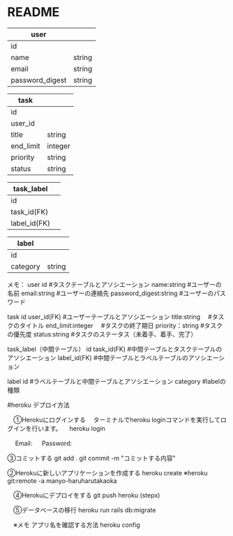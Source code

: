 # README

|user||
| ---- | ---- |
|id||
|name|string|
|email|string|
password_digest|string|

|task||
| ---- | ---- |
|id||
|user_id||
|title|string|
|end_limit|integer|
|priority|string|
|status|string|


|task_label||
| ---- | ---- |
|id||
|task_id(FK)||
|label_id(FK)||

|label||
| ---- | ---- |
|id||
|category|string|


メモ：
user
  id                    #タスクテーブルとアソシエーション
    name:string         #ユーザーの名前
    email:string        #ユーザーの連絡先
    password_digest:string  #ユーザーのパスワード


task
  id
  user_id(FK)           #ユーザーテーブルとアソシエーション
    title:string　      #タスクのタイトル
    end_limit:integer　 #タスクの終了期日
    priority：string    #タスクの優先度
    status:string       #タスクのステータス（未着手、着手、完了）

task_label（中間テーブル）
  id
  task_id(FK)           #中間テーブルとタスクテーブルのアソシエーション
  label_id(FK)           #中間テーブルとラベルテーブルのアソシエーション

label
  id                    #ラベルテーブルと中間テーブルとアソシエーション
  category              #labelの種類
  

  #heroku デプロイ方法

　①Herokuにログインする
　ターミナルでheroku loginコマンドを実行してログインを行います。
　heroku login

　 Email: 
　 Password:

  ③コミットする
  git add .
  git commit -m "コミットする内容"

  ②Herokuに新しいアプリケーションを作成する
  heroku create
  ※heroku git:remote -a manyo-haruharutakaoka

　④Herokuにデプロイをする
  git push heroku (stepx)

　⑤データベースの移行
  heroku run rails db:migrate

　※メモ
  アプリ名を確認する方法
  heroku config


